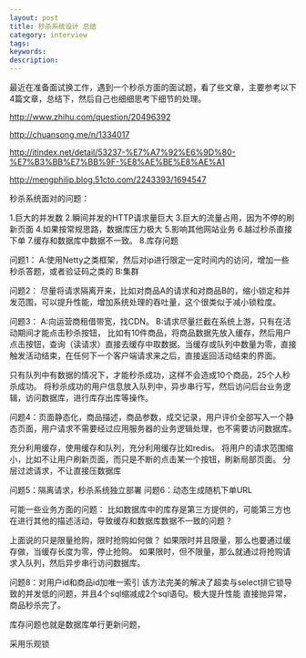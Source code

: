 ```yaml
---
layout: post
title: 秒杀系统设计 总结
category: interview
tags: 
keywords: 
description: 
---
```


最近在准备面试换工作，遇到一个秒杀方面的面试题，看了些文章，主要参考以下4篇文章，总结下，然后自己也细细思考下细节的处理。

http://www.zhihu.com/question/20496392

http://chuansong.me/n/1334017

http://itindex.net/detail/53237-%E7%A7%92%E6%9D%80-%E7%B3%BB%E7%BB%9F-%E8%AE%BE%E8%AE%A1

http://mengphilip.blog.51cto.com/2243393/1694547


秒杀系统面对的问题：

1.巨大的并发数
2.瞬间并发的HTTP请求量巨大
3.巨大的流量占用，因为不停的刷新页面
4.如果按常规思路，数据库压力极大
5.影响其他网站业务
6.越过秒杀直接下单
7.缓存和数据库中数据不一致。
8.库存问题

问题1：
A:使用Netty之类框架，然后对ip进行限定一定时间内的访问，增加一些秒杀答题，或者验证码之类的
B:集群


问题2：
尽量将请求隔离开来，比如对商品A的请求和对商品B的，缩小锁定和并发范围，可以提升性能，增加系统处理的吞吐量，这个很类似于减小锁粒度。


问题3：
A:向运营商租借带宽，找CDN。
B:请求尽量拦截在系统上游，只有在活动期间才能点击秒杀按钮，
比如有10件商品，将商品数据先放入缓存，然后用户点击按钮，查询（读请求）直接去缓存中取数据。当缓存或队列中数量为零，直接触发活动结束，在任何下一个客户端请求来之后，直接返回活动结束的界面。

只有队列中有数据的情况下，才能秒杀成功，这样不会造成10个商品，25个人秒杀成功。
将秒杀成功的用户信息放入队列中，异步串行写，然后访问后台业务逻辑，访问数据库，进行库存出库等操作。

问题4：页面静态化，商品描述，商品参数，成交记录，用户评价全部写入一个静态页面，用户请求不需要经过应用服务器的业务逻辑处理，也不需要访问数据库。

充分利用缓存，使用缓存和队列，充分利用缓存比如redis。
将用户的请求范围缩小，比如不让用户刷新页面，而只是不断的点击某一个按钮，刷新局部页面。
分层过滤请求，不让直接压数据库


问题5：隔离请求，秒杀系统独立部署
问题6：动态生成随机下单URL

可能一些业务方面的问题：
比如数据库中的库存是第三方提供的，可能第三方也在进行其他的描述活动，导致缓存和数据库数据不一致的问题？

上面说的只是限量抢购，限时抢购如何做？
如果限时并且限量，那么也要通过缓存做，当缓存长度为零，停止抢购。
如果限时，但不限量，那么就通过将抢购请求入队列，然后异步串行访问数据库。



问题8：对用户id和商品id加唯一索引
该方法完美的解决了超卖与select排它锁导致的并发低的问题，并且4个sql缩减成2个sql语句。极大提升性能
直接抛异常，商品秒杀完了。

库存问题也就是数据库单行更新问题，

采用乐观锁




